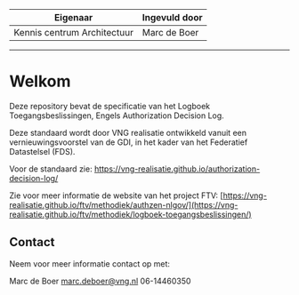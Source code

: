 | Eigenaar | Ingevuld door |
| --- | --- |
| Kennis centrum Architectuur | Marc de Boer |
<hr/>

# Welkom

Deze repository bevat de specificatie van het Logboek Toegangsbeslissingen, Engels Authorization Decision Log.

Deze standaard wordt door VNG realisatie ontwikkeld vanuit een vernieuwingsvoorstel van de GDI, in het kader van het Federatief Datastelsel (FDS).

Voor de standaard zie: https://vng-realisatie.github.io/authorization-decision-log/

Zie voor meer informatie de website van het project FTV:
[https://vng-realisatie.github.io/ftv/methodiek/authzen-nlgov/](https://vng-realisatie.github.io/ftv/methodiek/logboek-toegangsbeslissingen/)

## Contact

Neem voor meer informatie contact op met:

Marc de Boer
[marc.deboer@vng.nl](mailto:marc.deboer@vng.nl)
06-14460350
